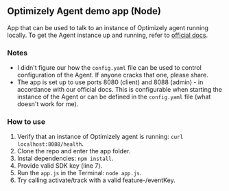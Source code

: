 ## Optimizely Agent demo app (Node)

App that can be used to talk to an instance of Optimizely agent running locally. To get the Agent instance up and running, refer to [official docs](https://github.com/optimizely/agent).

### Notes
* I didn't figure our how the `config.yaml` file can be used to control configuration of the Agent. If anyone cracks that one, please share.
* The app is set up to use ports 8080 (client) and 8088 (admin) - in accordance with our official docs. This is configurable when starting the instance of the Agent or can be defined in the `config.yaml` file (what doesn't work for me).

### How to use
1. Verify that an instance of Optimizely agent is running: `curl localhost:8088/health`.
2. Clone the repo and enter the app folder.
3. Instal dependencies: `npm install`.
4. Provide valid SDK key (line 7).
5. Run the `app.js` in the Terminal: `node app.js`.
6. Try calling activate/track with a valid feature-/eventKey.
